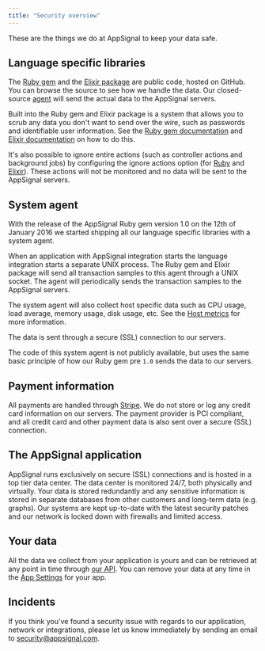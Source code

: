 ```yaml
---
title: "Security overview"
---
```


These are the things we do at AppSignal to keep your data safe.

## Language specific libraries

The [Ruby gem](https://github.com/appsignal/appsignal-ruby) and the [Elixir package](https://github.com/appsignal/appsignal-elixir) are public code, hosted on GitHub. You can browse the source to see how we handle the data. Our closed-source [agent](/appsignal/terminology.html#agent) will send the actual data to the AppSignal servers.

Built into the Ruby gem and Elixir package is a system that allows you to scrub any data you don't want to send over the wire, such as passwords and identifiable user information. See the [Ruby gem documentation](/ruby/configuration/parameter-filtering.html) and [Elixir documentation](/elixir/configuration/parameter-filtering.html) on how to do this.

It's also possible to ignore entire actions (such as controller actions and background jobs) by configuring the ignore actions option (for [Ruby](/ruby/configuration/ignore-actions.html) and [Elixir](/elixir/configuration/ignore-actions.html)). These actions will not be monitored and no data will be sent to the AppSignal servers.

## System agent

With the release of the AppSignal Ruby gem version 1.0 on the 12th of January 2016 we started shipping all our language specific libraries with a system agent.

When an application with AppSignal integration starts the language integration starts a separate UNIX process. The Ruby gem and Elixir package will send all transaction samples to this agent through a UNIX socket. The agent will periodically sends the transaction samples to the AppSignal servers.

The system agent will also collect host specific data such as CPU usage, load average, memory usage, disk usage, etc. See the [Host metrics](/metrics/host.html) for more information.

The data is sent through a secure (SSL) connection to our servers.

The code of this system agent is not publicly available, but uses the same basic principle of how our Ruby gem pre `1.0` sends the data to our servers.

## Payment information

All payments are handled through [Stripe](https://stripe.com). We do not store
or log any credit card information on our servers. The payment provider is PCI
compliant, and all credit card and other payment data is also sent over a
secure (SSL) connection.

## The AppSignal application

AppSignal runs exclusively on secure (SSL) connections and is hosted in a top
tier data center. The data center is monitored 24/7, both physically and
virtually. Your data is stored redundantly and any sensitive information is
stored in separate databases from other customers and long-term data (e.g.
graphs). Our systems are kept up-to-date with the latest security patches and
our network is locked down with firewalls and limited access.

## Your data

All the data we collect from your application is yours and can be retrieved at any point in time through [our API](/api/index.html). You can remove your data at any time in the [App Settings](https://appsignal.com/redirect-to/app?to=edit) for your app.

## Incidents

If you think you've found a security issue with regards to our application,
network or integrations, please let us know immediately by sending an email to
[security@appsignal.com](mailto:security@appsignal.com).
